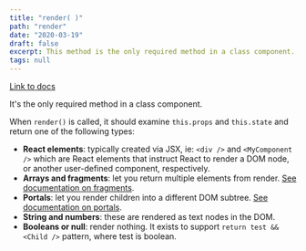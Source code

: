 ```yaml
---
title: "render( )"
path: "render"
date: "2020-03-19"
draft: false
excerpt: This method is the only required method in a class component.
tags: null
---
```


[Link to docs](https://reactjs.org/docs/react-component.html#render)

It's the only required method in a class component.

When `render()` is called, it should examine `this.props` and `this.state` and return one of the following types:

- **React elements**: typically created via JSX, ie: `<div />` and `<MyComponent />` which are React elements that instruct React to render a DOM node, or another user-defined component, respectively.
- **Arrays and fragments**: let you return multiple elements from render. [See documentation on fragments](https://reactjs.org/docs/fragments.html).
- **Portals**: let you render children into a different DOM subtree. [See documentation on portals](https://reactjs.org/docs/portals.html).
- **String and numbers**: these are rendered as text nodes in the DOM.
- **Booleans or null**: render nothing. It exists to support `return test && <Child />` pattern, where test is boolean.
